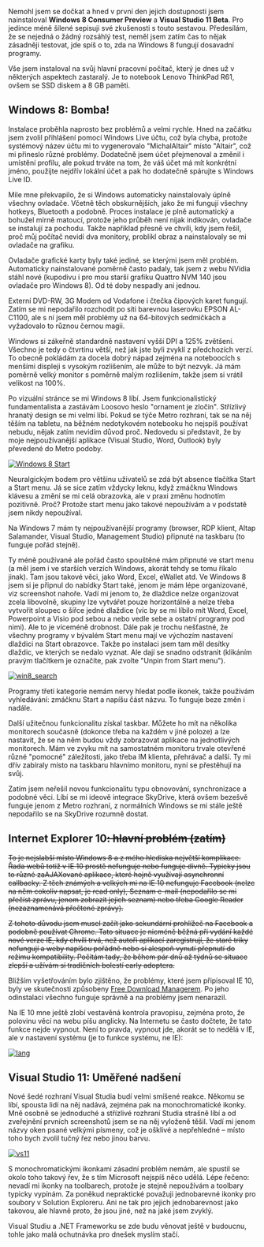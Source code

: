 <!-- dcterms:identifier = aspnetcz#371 -->
<!-- dcterms:title = Windows 8, Visual Studio 11 – první dojmy -->
<!-- dcterms:abstract = Nemohl jsem se dočkat a hned v první den jejich dostupnosti jsem nainstaloval Windows 8 Consumer Preview a Visual Studio 11 Beta. Pro jedince méně šílené sepisuji své zkušenosti s touto sestavou. -->
<!-- np9:categoryId = 7 -->
<!-- x4w:category = Software -->
<!-- np9:authorId = 1 -->
<!-- np9:authorEmail = michal.valasek@altairis.cz -->
<!-- dcterms:creator = Michal Altair Valášek -->
<!-- dcterms:created = 2012-03-02T04:25:21.623+01:00 -->
<!-- dcterms:dateAccepted = 2012-03-03T10:52:46.623+01:00 -->
<!-- x4w:pictureWidth = 150 -->
<!-- x4w:pictureHeight = 150 -->
<!-- x4w:pictureUrl = /perex-pictures/20120303-windows-8-visual-studio-11-prvni-dojmy.png -->

Nemohl jsem se dočkat a hned v první den jejich dostupnosti jsem nainstaloval **Windows 8 Consumer Preview** a **Visual Studio 11 Beta**. Pro jedince méně šílené sepisuji své zkušenosti s touto sestavou. Předesílám, že se nejedná o žádný rozsáhlý test, neměl jsem zatím čas to nějak zásadněji testovat, jde spíš o to, zda na Windows 8 fungují dosavadní programy.

Vše jsem instaloval na svůj hlavní pracovní počítač, který je dnes už v některých aspektech zastaralý. Je to notebook Lenovo ThinkPad R61, ovšem se SSD diskem a 8 GB paměti.

## Windows 8: Bomba!

Instalace proběhla naprosto bez problémů a velmi rychle. Hned na začátku jsem zvolil přihlášení pomocí Windows Live účtu, což byla chyba, protože systémový název účtu mi to vygenerovalo "MichalAltair" místo "Altair", což mi přineslo různé problémy. Dodatečně jsem účet přejmenoval a změnil i umístění profilu, ale pokud trváte na tom, že váš účet má mít konkrétní jméno, použijte nejdřív lokální účet a pak ho dodatečně spárujte s Windows Live ID.

Mile mne překvapilo, že si Windows automaticky nainstalovaly úplně všechny ovladače. Včetně těch obskurnějších, jako že mi fungují všechny hotkeys, Bluetooth a podobně. Proces instalace je plně automatický a bohužel mírně matoucí, protože jeho průběh není nijak indikován, ovladače se instalují za pochodu. Takže například přesně ve chvíli, kdy jsem řešil, proč můj počítač nevidí dva monitory, problikl obraz a nainstalovaly se mi ovladače na grafiku.

Ovladače grafické karty byly také jediné, se kterými jsem měl problém. Automaticky nainstalované poměrně často padaly, tak jsem z webu NVidia stáhl nové (kupodivu i pro mou starší grafiku Quattro NVM 140 jsou ovladače pro Windows 8). Od té doby nespadly ani jednou.

Externí DVD-RW, 3G Modem od Vodafone i čtečka čipových karet fungují. Zatím se mi nepodařilo rozchodit po síti barevnou laserovku EPSON AL-C1100, ale s ní jsem měl problémy už na 64-bitových sedmičkách a vyžadovalo to různou černou magii.

Windows si zákeřně standardně nastavení vyšší DPI a 125% zvětšení. Všechno je tedy o čtvrtinu větší, než jak jste byli zvyklí z předchozích verzí. To obecně pokládám za docela dobrý nápad zejména na noteboocích s menšími displeji s vysokým rozlišením, ale může to být nezvyk. Já mám poměrně velký monitor s poměrně malým rozlišením, takže jsem si vrátil velikost na 100%.

Po vizuální stránce se mi Windows 8 líbí. Jsem funkcionalistický fundamentalista a zastávám Loosovo heslo "ornament je zločin". Střízlivý hranatý design se mi velmi líbí. Pokud se týče Metro rozhraní, tak se na něj těším na tabletu, na běžném nedotykovém notebooku ho nejspíš používat nebudu, nějak zatím nevidím důvod proč. Nedovedu si představit, že by moje nejpoužívanější aplikace (Visual Studio, Word, Outlook) byly převedené do Metro podoby.

[![Windows 8 Start](http://www.aspnet.cz/Files/20120302-win8_thumb.png "Windows 8 Start")](http://www.aspnet.cz/Files/20120302-win8_2.png)

Neuralgickým bodem pro většinu uživatelů se zdá být absence tlačítka Start a Start menu. Já se sice zatím vždycky leknu, když zmáčknu Windows klávesu a změní se mi celá obrazovka, ale v praxi změnu hodnotím pozitivně. Proč? Protože start menu jako takové nepoužívám a v podstatě jsem nikdy nepoužíval. 

Na Windows 7 mám ty nejpoužívanější programy (browser, RDP klient, Altap Salamander, Visual Studio, Management Studio) připnuté na taskbaru (to funguje pořád stejně).

Ty méně používané ale pořád často spouštěné mám připnuté ve start menu (a měl jsem i ve starších verzích Windows, akorát tehdy se tomu říkalo jinak). Tam jsou takové věci, jako Word, Excel, eWallet atd. Ve Windows 8 jsem si je připnul do nabídky Start také, jenom je mám lépe organizované, viz screenshot nahoře. Vadí mi jenom to, že dlaždice nelze organizovat zcela libovolně, skupiny lze vytvářet pouze horizontálně a nelze třeba vytvořit sloupec o šířce jedné dlaždice (víc by se mi líbilo mít Word, Excel, Powerpoint a Visio pod sebou a nebo vedle sebe a ostatní programy pod nimi). Ale to je víceméně drobnost. Dále pak je trochu nešťastné, že všechny programy v bývalém Start menu mají ve výchozím nastavení dlaždici na Start obrazovce. Takže po instalaci jsem tam měl desítky dlaždic, ve kterých se nedalo vyznat. Ale dají se snadno odstranit (klikáním pravým tlačítkem je označíte, pak zvolte "Unpin from Start menu").

[![win8_search](http://www.aspnet.cz/Files/20120302-win8_search_thumb.png "win8_search")](http://www.aspnet.cz/Files/20120302-win8_search_2.png)

Programy třetí kategorie nemám nervy hledat podle ikonek, takže používám vyhledávání: zmáčknu Start a napíšu část názvu. To funguje beze změn i nadále.

Další užitečnou funkcionalitu získal taskbar. Můžete ho mít na několika monitorech současně (dokonce třeba na každém v jiné poloze) a lze nastavit, že se na něm budou vždy zobrazovat aplikace na jednotlivých monitorech. Mám ve zvyku mít na samostatném monitoru trvale otevřené různé "pomocné" záležitosti, jako třeba IM klienta, přehrávač a další. Ty mi dřív zabíraly místo na taskbaru hlavnímo monitoru, nyní se přestěhují na svůj.

Zatím jsem neřešil novou funkcionalitu typu obnovování, synchronizace a podobné věci. Líbí se mi ideově integrace SkyDrive, která ovšem bezešvě funguje jenom z Metro rozhraní, z normálních Windows se mi stále ještě nepodařilo se na SkyDrive rozumně dostat.

## Internet Explorer 10<strike>: hlavní problém (zatím)</strike>

<strike>To je nejslabší místo Windows 8 a z mého hlediska největší komplikace. Řada webů totiž v IE 10 prostě nefunguje nebo funguje divně. Typicky jsou to různé zaAJAXované aplikace, které hojně využívají asynchronní callbacky. Z těch známých a velkých mi na IE 10 nefunguje Facebook (nelze na něm cokoliv napsat, je read only), Seznam e-mail (nepodařilo se mi přečíst zprávu, jenom zobrazit jejich seznam) nebo třeba Google Reader (nezaznamenává přečtené zprávy).</strike>

<strike>Z tohoto důvodu jsem musel začít jako sekundární prohlížeč na Facebook a podobně používat Chrome. Tato situace je nicméně běžná při vydání každé nové verze IE, kdy chvíli trvá, než autoři aplikací zaregistrují, že staré triky nefungují a weby napíšou pořádně nebo si alespoň vynutí přepnutí do režimu kompatibility. Počítám tady, že během pár dnů až týdnů se situace zlepší a užívám si tradičních bolestí early adoptera.</strike>

Bližším vyšetřováním bylo zjištěno, že problémy, které jsem připisoval IE 10, byly ve skutečnosti způsobeny [Free Download Managerem](http://www.freedownloadmanager.org/). Po jeho odinstalaci všechno funguje správně a na problémy jsem nenarazil.

Na IE 10 mne ještě zlobí vestavěná kontrola pravopisu, zejména proto, že polovinu věcí na webu píšu anglicky. Na Internetu se často dočtete, že tato funkce nejde vypnout. Není to pravda, vypnout jde, akorát se to nedělá v IE, ale v nastavení systému (je to funkce systému, ne IE):

[![lang](http://www.aspnet.cz/Files/20120303-lang_thumb.png "lang")](http://www.aspnet.cz/Files/20120303-lang_2.png)

## Visual Studio 11: Uměřené nadšení

Nové šedé rozhraní Visual Studia budí velmi smíšené reakce. Někomu se líbí, spousta lidí na něj nadává, zejména pak na monochromatické ikonky. Mně osobně se jednoduché a střízlivé rozhraní Studia strašně líbí a od zveřejnění prvních screenshotů jsem se na něj vyloženě těšil. Vadí mi jenom názvy oken psané velkými písmeny, což je ošklivé a nepřehledné – místo toho bych zvolil tučný řez nebo jinou barvu.

[![vs11](http://www.aspnet.cz/Files/20120302-vs11_thumb.png "vs11")](http://www.aspnet.cz/Files/20120302-vs11_2.png)

S monochromatickými ikonkami zásadní problém nemám, ale spustil se okolo toho takový řev, že s tím Microsoft nejspíš něco udělá. Lépe řečeno: nevadí mi ikonky na toolbarech, protože je stejně nepoužívám a toolbary typicky vypínám. Za poněkud nepraktické považuji jednobarevné ikonky pro soubory v Solution Exploreru. Ani ne tak pro jejich jednobarevnost jako takovou, ale hlavně proto, že jsou jiné, než na jaké jsem zvyklý.

Visual Studiu a .NET Frameworku se zde budu věnovat ještě v budoucnu, tohle jako malá ochutnávka pro dnešek myslím stačí.